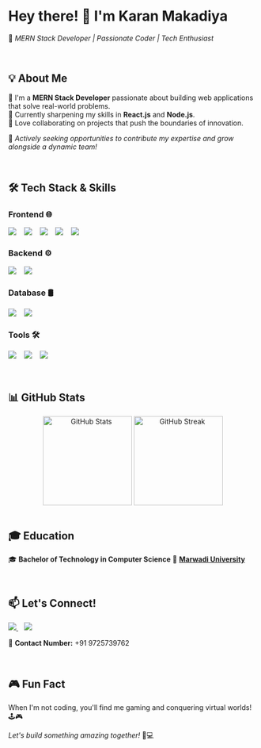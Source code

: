 # **Hey there! 👋 I'm Karan Makadiya**  

🚀 *MERN Stack Developer | Passionate Coder | Tech Enthusiast*  

<br />

<!-- ![Developer at Work](https://media.giphy.com/media/qgQUggAC3Pfv687qPC/giphy.gif)  -->


## **💡 About Me**  

🔹 I'm a **MERN Stack Developer** passionate about building web applications that solve real-world problems.  
🔹 Currently sharpening my skills in **React.js** and **Node.js**.  
🔹 Love collaborating on projects that push the boundaries of innovation.  

🚀 *Actively seeking opportunities to contribute my expertise and grow alongside a dynamic team!*  

<br />

## **🛠 Tech Stack & Skills**  

### **Frontend 🌐**  
<p align="left">
  <img src="https://img.shields.io/badge/React-61DAFB?style=for-the-badge&logo=react&logoColor=white" />
  &nbsp;&nbsp;
  <img src="https://img.shields.io/badge/Redux-764ABC?style=for-the-badge&logo=redux&logoColor=white" />
  &nbsp;&nbsp;
  <img src="https://img.shields.io/badge/HTML5-E34F26?style=for-the-badge&logo=html5&logoColor=white" />
  &nbsp;&nbsp;
  <img src="https://img.shields.io/badge/CSS3-1572B6?style=for-the-badge&logo=css3&logoColor=white" />
  &nbsp;&nbsp;
  <img src="https://img.shields.io/badge/Bootstrap-7952B3?style=for-the-badge&logo=bootstrap&logoColor=white" />
</p>

### **Backend ⚙️**  
<p align="left">
  <img src="https://img.shields.io/badge/Node.js-339933?style=for-the-badge&logo=nodedotjs&logoColor=white" />
  &nbsp;&nbsp;
  <img src="https://img.shields.io/badge/Express.js-000000?style=for-the-badge&logo=express&logoColor=white" />
</p>

### **Database 🛢️**  
<p align="left">
  <img src="https://img.shields.io/badge/MongoDB-47A248?style=for-the-badge&logo=mongodb&logoColor=white" />
  &nbsp;&nbsp;
  <img src="https://img.shields.io/badge/Mongoose-880000?style=for-the-badge&logo=mongodb&logoColor=white" />
</p>

### **Tools 🛠**  
<p align="left">
  <img src="https://img.shields.io/badge/Git-F05032?style=for-the-badge&logo=git&logoColor=white" />
  &nbsp;&nbsp;
  <img src="https://img.shields.io/badge/Postman-FF6C37?style=for-the-badge&logo=postman&logoColor=white" />
  &nbsp;&nbsp;
  <img src="https://img.shields.io/badge/VS%20Code-007ACC?style=for-the-badge&logo=visualstudiocode&logoColor=white" />
</p>

<br />

## **📊 GitHub Stats**  

<div align="center">
  <img align="top" src="https://github-readme-stats.vercel.app/api?username=KaranMakadiya757&show_icons=true&theme=radical" alt="GitHub Stats" height="180px"/>
  <img align="top" src="https://github-readme-streak-stats.herokuapp.com/?user=KaranMakadiya757&theme=radical" alt="GitHub Streak" height="180px"/>
</div>

<!--
---

## **🎯 Projects**  

🚀 **[Project 1](#)** - A brief description of an exciting project.  
🔥 **[Project 2](#)** - A game-changing web app I built.  
💡 **[Project 3](#)** - A unique solution to a real-world problem.  

---
-->

<br />

## **🎓 Education**  

🎓 **Bachelor of Technology in Computer Science**  🏫 **[Marwadi University](https://www.marwadiuniversity.ac.in/)**  

<br />

## **📫 Let's Connect!**  

<p align="left">
  <a href="https://www.linkedin.com/in/karan-makadiya-a0181326a/">
    <img src="https://img.shields.io/badge/LinkedIn-0077B5?style=for-the-badge&logo=linkedin&logoColor=white" />
  </a>
  &nbsp;&nbsp;
  <a href="mailto:karanmakadiya87@gmail.com">
    <img src="https://img.shields.io/badge/Email-D14836?style=for-the-badge&logo=gmail&logoColor=white" />
  </a>
</p>

📱 **Contact Number:** +91 9725739762  

<br />

## **🎮 Fun Fact**  

When I'm not coding, you'll find me gaming and conquering virtual worlds! 🕹️🎮  

<!-- ![Gaming](https://media.giphy.com/media/l0HlPjezGYjV1dHqQ/giphy.gif) -->



*Let's build something amazing together!* 🚀💻


<!-- 
# Hey there! 👋 I'm Karan Makadiya

Welcome to my GitHub profile! I'm a passionate MERN stack developer currently focused on honing my skills in React and Node.js. I'm actively seeking exciting job opportunities where I can contribute my expertise and collaborate with innovative teams.

## About Me

- 💻 I specialize in building web applications using the MERN (MongoDB, Express.js, React.js, Node.js) stack.
- 🌱 I'm currently deepening my understanding of React and Node.js, constantly striving to enhance my proficiency.
- 👯 I’m open to collaborating on projects that leverage cutting-edge technologies and aim to solve real-world challenges.

## Skills

- **Languages:** JavaScript (ES6+), HTML5, CSS3
- **Frontend:** React.js, Redux, HTML, CSS, Bootstrap
- **Backend:** Node.js, Express.js
- **Database:** MongoDB, Mongoose
- **Tools:** Git, VS Code, Postman

<p align="left"> 
  <img src="https://raw.githubusercontent.com/devicons/devicon/master/icons/css3/css3-original-wordmark.svg" alt="css3" width="40" height="40"/>
  <img src="https://raw.githubusercontent.com/devicons/devicon/master/icons/express/express-original-wordmark.svg" alt="express" width="40" height="40"/>
  <img src="https://www.vectorlogo.zone/logos/git-scm/git-scm-icon.svg" alt="git" width="40" height="40"/>
  <img src="https://raw.githubusercontent.com/devicons/devicon/master/icons/html5/html5-original-wordmark.svg" alt="html5" width="40" height="40"/>
  <img src="https://raw.githubusercontent.com/devicons/devicon/master/icons/javascript/javascript-original.svg" alt="javascript" width="40" height="40"/>
  <img src="https://raw.githubusercontent.com/devicons/devicon/master/icons/mongodb/mongodb-original-wordmark.svg" alt="mongodb" width="40" height="40"/>
  <img src="https://raw.githubusercontent.com/devicons/devicon/master/icons/nodejs/nodejs-original-wordmark.svg" alt="nodejs" width="40" height="40"/> 
  <img src="https://www.vectorlogo.zone/logos/getpostman/getpostman-icon.svg" alt="postman" width="40" height="40"/>
  <img src="https://raw.githubusercontent.com/devicons/devicon/master/icons/react/react-original-wordmark.svg" alt="react" width="40" height="40"/>
  <img src="https://raw.githubusercontent.com/devicons/devicon/master/icons/typescript/typescript-original.svg" alt="typescript" width="40" height="40"/>
</p>

## Projects

- **Project 1:** [Project Name](link) - Brief description.
- **Project 2:** [Project Name](link) - Brief description.
- **Project 3:** [Project Name](link) - Brief description.

## Experience

- **Company Name:** [Company](link) - Role (Dates)
  Description of responsibilities and achievements.

## Education

- **Degree:** Bachelor of Technology in Computer Science
- **University:** [Marwadi University](https://www.marwadiuniversity.ac.in/)

## Certifications

- **Certification Name:** [Provider](link) - Description (if applicable)
- **Certification Name:** [Provider](link) - Description (if applicable)

## Contact Me

Feel free to reach out to me via:

- 📧 Email: karanmakadiya87@gmail.com
- 🔗 LinkedIn: [Karan Makadiya](https://www.linkedin.com/in/karan-makadiya-a0181326a/)
- 📱 Contact Number: +91 9725739762

Let's chat about exciting opportunities!

## Pronouns

He/Him

## Fun Fact

I'm an enthusiastic gamer and have conquered numerous virtual worlds across various gaming platforms!



KaranMakadiya757/KaranMakadiya757 is a ✨ special ✨ repository because its `README.md` (this file) appears on your GitHub profile.
You can click the Preview link to take a look at your changes.

--> 
